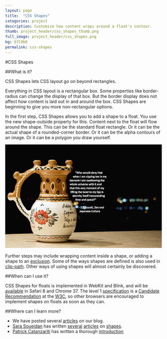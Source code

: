 ```yaml
---
layout: page
title:  "CSS Shapes"
categories: project
description: Customize how content wraps around a float's contour.
thumb: project_header/css_shapes_thumb.png
full_image: project_header/css_shapes.png
bg: 67C9b6
permalink: css-shapes
---
```

#CSS Shapes

##What is it?

CSS Shapes lets CSS layout go on beyond rectangles. 

Everything in CSS layout is a rectangular box. 
Some properties like border-radius can change the display of that box. 
But the border display does not affect how content is laid out in and around the box. 
CSS Shapes are beginning to give you more non-rectangular options. 

In the first step, CSS Shapes allows you to add a shape to a float. 
You use the new shape-outside property for this. 
Content next to the float will flow around the shape. 
This can be the standard float rectangle. 
Or it can be the actual shape of a rounded-corner border. 
Or it can be the alpha contours of an image. 
Or it can be a polygon you draw yourself.

![Float Curve](/img/shapes/caption-demo-screenshot.png "Wrapping Around a Curve")

Further steps may include wrapping content inside a shape, 
or adding a shape to an [exclusion](http://dev.w3.org/csswg/css-exclusions/). 
Some of the ways shapes are defined is also used 
in [clip-path](http://dev.w3.org/fxtf/css-masking-1/#the-clip-path). 
Other ways of using shapes will almost certainly be discovered.

##When can I use it?

CSS Shapes for floats is implemented in WebKit and Blink, 
and will be [available](http://caniuse.com/#feat=css-shapes) in Safari 8 and Chrome 37. 
The level 1 [specification](http://dev.w3.org/csswg/css-shapes/) 
is a [Candidate Recommendation](http://www.w3.org/Consortium/Process/Process-19991111/tr.html#RecsCR) 
at the [W3C](http://www.w3.org/), so other browsers are encouraged to implement shapes on floats as soon as they can.

##Where can I learn more?

  * We have posted several [articles](http://blogs.adobe.com/webplatform/category/features/css-shapes/) on our blog.
  * [Sara Soueidan](http://twitter.com/SaraSoueidan) has written [several](http://alistapart.com/article/css-shapes-101) [articles](http://alistapart.com/blog/post/moving-forward-with-css-shapes/) on [shapes](http://sarasoueidan.com/blog/css-shapes/). 
  * [Patrick Catanzariti](http://www.sitepoint.com/author/pcatanzariti/) has written a thorough [introduction](http://www.sitepoint.com/css-shapes-breaking-rectangular-design/)